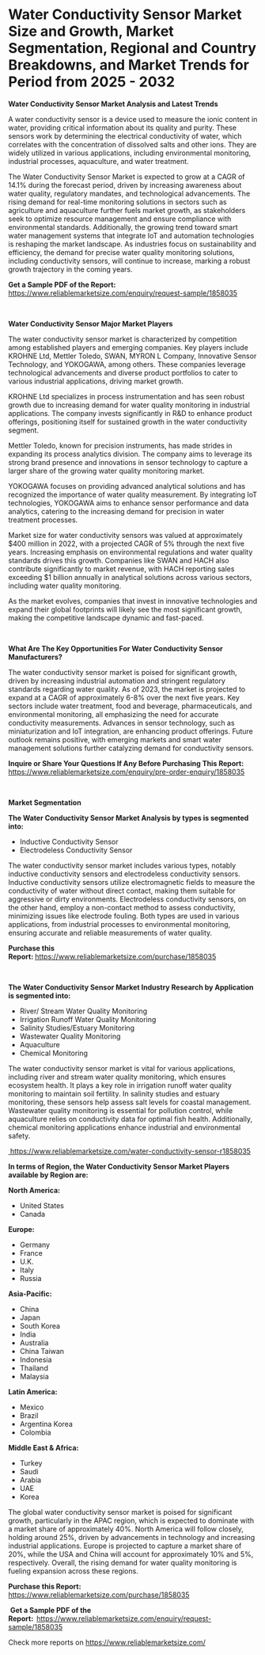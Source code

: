 <p><h1>Water Conductivity Sensor Market Size and Growth, Market Segmentation, Regional and Country Breakdowns, and Market Trends for Period from 2025 -  2032</h1></p><p><strong>Water Conductivity Sensor Market Analysis and Latest Trends</strong></p>
<p><p>A water conductivity sensor is a device used to measure the ionic content in water, providing critical information about its quality and purity. These sensors work by determining the electrical conductivity of water, which correlates with the concentration of dissolved salts and other ions. They are widely utilized in various applications, including environmental monitoring, industrial processes, aquaculture, and water treatment.</p><p>The Water Conductivity Sensor Market is expected to grow at a CAGR of 14.1% during the forecast period, driven by increasing awareness about water quality, regulatory mandates, and technological advancements. The rising demand for real-time monitoring solutions in sectors such as agriculture and aquaculture further fuels market growth, as stakeholders seek to optimize resource management and ensure compliance with environmental standards. Additionally, the growing trend toward smart water management systems that integrate IoT and automation technologies is reshaping the market landscape. As industries focus on sustainability and efficiency, the demand for precise water quality monitoring solutions, including conductivity sensors, will continue to increase, marking a robust growth trajectory in the coming years.</p></p>
<p><strong>Get a Sample PDF of the Report:&nbsp;</strong> <a href="https://www.reliablemarketsize.com/enquiry/request-sample/1858035?utm_campaign=3166&utm_medium=2&utm_source=Github&utm_content=ia&utm_term=06042025&utm_id=water-conductivity-sensor">https://www.reliablemarketsize.com/enquiry/request-sample/1858035</a></p>
<p>&nbsp;</p>
<p><strong>Water Conductivity Sensor Major Market Players</strong></p>
<p><p>The water conductivity sensor market is characterized by competition among established players and emerging companies. Key players include KROHNE Ltd, Mettler Toledo, SWAN, MYRON L Company, Innovative Sensor Technology, and YOKOGAWA, among others. These companies leverage technological advancements and diverse product portfolios to cater to various industrial applications, driving market growth.</p><p>KROHNE Ltd specializes in process instrumentation and has seen robust growth due to increasing demand for water quality monitoring in industrial applications. The company invests significantly in R&D to enhance product offerings, positioning itself for sustained growth in the water conductivity segment.</p><p>Mettler Toledo, known for precision instruments, has made strides in expanding its process analytics division. The company aims to leverage its strong brand presence and innovations in sensor technology to capture a larger share of the growing water quality monitoring market.</p><p>YOKOGAWA focuses on providing advanced analytical solutions and has recognized the importance of water quality measurement. By integrating IoT technologies, YOKOGAWA aims to enhance sensor performance and data analytics, catering to the increasing demand for precision in water treatment processes.</p><p>Market size for water conductivity sensors was valued at approximately $400 million in 2022, with a projected CAGR of 5% through the next five years. Increasing emphasis on environmental regulations and water quality standards drives this growth. Companies like SWAN and HACH also contribute significantly to market revenue, with HACH reporting sales exceeding $1 billion annually in analytical solutions across various sectors, including water quality monitoring.</p><p>As the market evolves, companies that invest in innovative technologies and expand their global footprints will likely see the most significant growth, making the competitive landscape dynamic and fast-paced.</p></p>
<p>&nbsp;</p>
<p><strong>What Are The Key Opportunities For Water Conductivity Sensor Manufacturers?</strong></p>
<p><p>The water conductivity sensor market is poised for significant growth, driven by increasing industrial automation and stringent regulatory standards regarding water quality. As of 2023, the market is projected to expand at a CAGR of approximately 6-8% over the next five years. Key sectors include water treatment, food and beverage, pharmaceuticals, and environmental monitoring, all emphasizing the need for accurate conductivity measurements. Advances in sensor technology, such as miniaturization and IoT integration, are enhancing product offerings. Future outlook remains positive, with emerging markets and smart water management solutions further catalyzing demand for conductivity sensors.</p></p>
<p><strong>Inquire or Share Your Questions If Any Before Purchasing This Report:</strong> <a href="https://www.reliablemarketsize.com/enquiry/pre-order-enquiry/1858035?utm_campaign=3166&utm_medium=2&utm_source=Github&utm_content=ia&utm_term=06042025&utm_id=water-conductivity-sensor">https://www.reliablemarketsize.com/enquiry/pre-order-enquiry/1858035</a></p>
<p>&nbsp;</p>
<p><strong>Market Segmentation</strong></p>
<p><strong>The Water Conductivity Sensor Market Analysis by types is segmented into:</strong></p>
<p><ul><li>Inductive Conductivity Sensor</li><li>Electrodeless Conductivity Sensor</li></ul></p>
<p><p>The water conductivity sensor market includes various types, notably inductive conductivity sensors and electrodeless conductivity sensors. Inductive conductivity sensors utilize electromagnetic fields to measure the conductivity of water without direct contact, making them suitable for aggressive or dirty environments. Electrodeless conductivity sensors, on the other hand, employ a non-contact method to assess conductivity, minimizing issues like electrode fouling. Both types are used in various applications, from industrial processes to environmental monitoring, ensuring accurate and reliable measurements of water quality.</p></p>
<p><strong>Purchase this Report:&nbsp;</strong><a href="https://www.reliablemarketsize.com/purchase/1858035?utm_campaign=3166&utm_medium=2&utm_source=Github&utm_content=ia&utm_term=06042025&utm_id=water-conductivity-sensor">https://www.reliablemarketsize.com/purchase/1858035</a></p>
<p>&nbsp;</p>
<p><strong>The Water Conductivity Sensor Market Industry Research by Application is segmented into:</strong></p>
<p><ul><li>River/ Stream Water Quality Monitoring</li><li>Irrigation Runoff Water Quality Monitoring</li><li>Salinity Studies/Estuary Monitoring</li><li>Wastewater Quality Monitoring</li><li>Aquaculture</li><li>Chemical Monitoring</li></ul></p>
<p><p>The water conductivity sensor market is vital for various applications, including river and stream water quality monitoring, which ensures ecosystem health. It plays a key role in irrigation runoff water quality monitoring to maintain soil fertility. In salinity studies and estuary monitoring, these sensors help assess salt levels for coastal management. Wastewater quality monitoring is essential for pollution control, while aquaculture relies on conductivity data for optimal fish health. Additionally, chemical monitoring applications enhance industrial and environmental safety.</p></p>
<p><a href="https://www.reliablemarketsize.com/water-conductivity-sensor-r1858035?utm_campaign=3166&utm_medium=2&utm_source=Github&utm_content=ia&utm_term=06042025&utm_id=water-conductivity-sensor">&nbsp;https://www.reliablemarketsize.com/water-conductivity-sensor-r1858035</a></p>
<p><strong>In terms of Region, the Water Conductivity Sensor Market Players available by Region are:</strong></p>
<p>
    <p> <strong> North America: </strong>
        <ul>
            <li>United States</li>
            <li>Canada</li>
        </ul>
        </p> 
    <p> <strong> Europe: </strong>
        <ul>
            <li>Germany</li>
            <li>France</li>
            <li>U.K.</li>
            <li>Italy</li>
            <li>Russia</li>
        </ul>
        </p> 
    <p> <strong> Asia-Pacific: </strong>
        <ul>
            <li>China</li>
            <li>Japan</li>
            <li>South Korea</li>
            <li>India</li>
            <li>Australia</li>
            <li>China Taiwan</li>
            <li>Indonesia</li>
            <li>Thailand</li>
            <li>Malaysia</li>
        </ul>
        </p> 
    <p> <strong> Latin America: </strong>
        <ul>
            <li>Mexico</li>
            <li>Brazil</li>
            <li>Argentina Korea</li>
            <li>Colombia</li>
        </ul>
        </p> 
    <p> <strong> Middle East & Africa: </strong>
        <ul>
            <li>Turkey</li>
            <li>Saudi</li>
            <li>Arabia</li>
            <li>UAE</li>
            <li>Korea</li>
        </ul>
    </p>
    </p>
<p><p>The global water conductivity sensor market is poised for significant growth, particularly in the APAC region, which is expected to dominate with a market share of approximately 40%. North America will follow closely, holding around 25%, driven by advancements in technology and increasing industrial applications. Europe is projected to capture a market share of 20%, while the USA and China will account for approximately 10% and 5%, respectively. Overall, the rising demand for water quality monitoring is fueling expansion across these regions.</p></p>
<p><strong>Purchase this Report: </strong><a href="https://www.reliablemarketsize.com/purchase/1858035?utm_campaign=3166&utm_medium=2&utm_source=Github&utm_content=ia&utm_term=06042025&utm_id=water-conductivity-sensor">https://www.reliablemarketsize.com/purchase/1858035</a></p>
<p>&nbsp;<strong>Get a Sample PDF of the Report:&nbsp;&nbsp;</strong><a href="https://www.reliablemarketsize.com/enquiry/request-sample/1858035?utm_campaign=3166&utm_medium=2&utm_source=Github&utm_content=ia&utm_term=06042025&utm_id=water-conductivity-sensor">https://www.reliablemarketsize.com/enquiry/request-sample/1858035</a></p>
<p><strong></strong></p>
<p>Check more reports on <a href="https://www.reliablemarketsize.com/?utm_campaign=3166&utm_medium=2&utm_source=Github&utm_content=ia&utm_term=06042025&utm_id=water-conductivity-sensor">https://www.reliablemarketsize.com/</a></p>